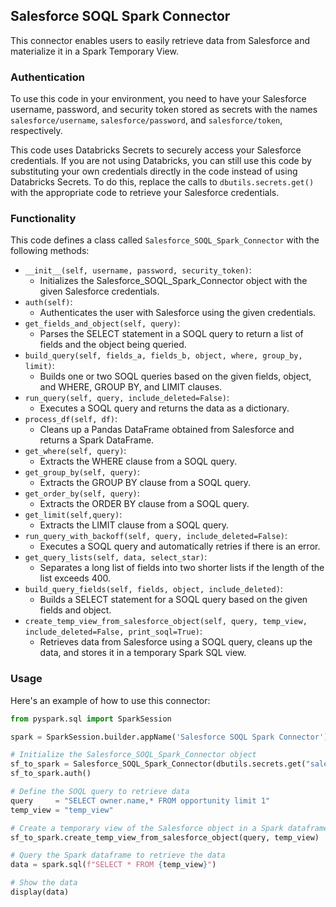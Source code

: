 ## Salesforce SOQL Spark Connector

This connector enables users to easily retrieve data from Salesforce and materialize it in a Spark Temporary View.

### Authentication

To use this code in your environment, you need to have your Salesforce username, password, and security token stored as secrets with the names `salesforce/username`, `salesforce/password`, and `salesforce/token`, respectively.

This code uses Databricks Secrets to securely access your Salesforce credentials. If you are not using Databricks, you can still use this code by substituting your own credentials directly in the code instead of using Databricks Secrets. To do this, replace the calls to `dbutils.secrets.get()` with the appropriate code to retrieve your Salesforce credentials.

### Functionality

This code defines a class called `Salesforce_SOQL_Spark_Connector` with the following methods:

- `__init__(self, username, password, security_token)`: 
  - Initializes the Salesforce_SOQL_Spark_Connector object with the given Salesforce credentials.
- `auth(self)`: 
  - Authenticates the user with Salesforce using the given credentials.
- `get_fields_and_object(self, query)`: 
  - Parses the SELECT statement in a SOQL query to return a list of fields and the object being queried.
- `build_query(self, fields_a, fields_b, object, where, group_by, limit)`: 
  - Builds one or two SOQL queries based on the given fields, object, and WHERE, GROUP BY, and LIMIT clauses.
- `run_query(self, query, include_deleted=False)`: 
  - Executes a SOQL query and returns the data as a dictionary.
- `process_df(self, df)`: 
  - Cleans up a Pandas DataFrame obtained from Salesforce and returns a Spark DataFrame.
- `get_where(self, query)`: 
  - Extracts the WHERE clause from a SOQL query.
- `get_group_by(self, query)`: 
  - Extracts the GROUP BY clause from a SOQL query.
- `get_order_by(self, query)`: 
  - Extracts the ORDER BY clause from a SOQL query.
- `get_limit(self,query)`: 
  - Extracts the LIMIT clause from a SOQL query.
- `run_query_with_backoff(self, query, include_deleted=False)`: 
  - Executes a SOQL query and automatically retries if there is an error.
- `get_query_lists(self, data, select_star)`: 
  - Separates a long list of fields into two shorter lists if the length of the list exceeds 400.
- `build_query_fields(self, fields, object, include_deleted)`: 
  - Builds a SELECT statement for a SOQL query based on the given fields and object.
- `create_temp_view_from_salesforce_object(self, query, temp_view, include_deleted=False, print_soql=True)`: 
  - Retrieves data from Salesforce using a SOQL query, cleans up the data, and stores it in a temporary Spark SQL view.

### Usage

Here's an example of how to use this connector:

```python
from pyspark.sql import SparkSession

spark = SparkSession.builder.appName('Salesforce SOQL Spark Connector').getOrCreate()

# Initialize the Salesforce_SOQL_Spark_Connector object
sf_to_spark = Salesforce_SOQL_Spark_Connector(dbutils.secrets.get("salesforce", "username"), dbutils.secrets.get("salesforce", "password"), dbutils.secrets.get("salesforce", "token"))
sf_to_spark.auth()

# Define the SOQL query to retrieve data
query     = "SELECT owner.name,* FROM opportunity limit 1"
temp_view = "temp_view"

# Create a temporary view of the Salesforce object in a Spark dataframe
sf_to_spark.create_temp_view_from_salesforce_object(query, temp_view)

# Query the Spark dataframe to retrieve the data
data = spark.sql(f"SELECT * FROM {temp_view}")

# Show the data
display(data)
